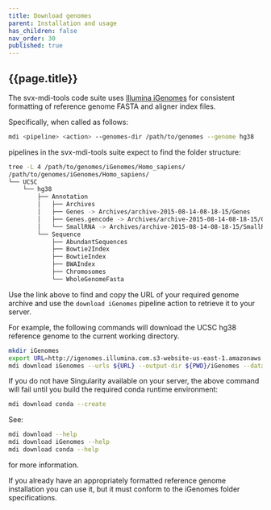 ```yaml
---
title: Download genomes
parent: Installation and usage
has_children: false
nav_order: 30
published: true
---
```


## {{page.title}}

The svx-mdi-tools code suite uses 
[Illumina iGenomes](https://support.illumina.com/sequencing/sequencing_software/igenome.html) 
for consistent formatting of reference genome FASTA and aligner index files.

Specifically, when called as follows:

```sh
mdi <pipeline> <action> --genomes-dir /path/to/genomes --genome hg38
```

pipelines in the svx-mdi-tools suite expect to find the folder structure:

```sh
tree -L 4 /path/to/genomes/iGenomes/Homo_sapiens/
/path/to/genomes/iGenomes/Homo_sapiens/
└── UCSC
    └── hg38
        ├── Annotation
        │   ├── Archives
        │   ├── Genes -> Archives/archive-2015-08-14-08-18-15/Genes
        │   ├── Genes.gencode -> Archives/archive-2015-08-14-08-18-15/Genes.gencode
        │   └── SmallRNA -> Archives/archive-2015-08-14-08-18-15/SmallRNA
        └── Sequence
            ├── AbundantSequences
            ├── Bowtie2Index
            ├── BowtieIndex
            ├── BWAIndex
            ├── Chromosomes
            └── WholeGenomeFasta
```

Use the link above to find and copy the URL of your required genome archive 
and use the `download iGenomes` pipeline action to retrieve it to your server.

For example, the following commands will download the UCSC hg38 reference genome
to the current working directory.

```sh
mkdir iGenomes
export URL=http://igenomes.illumina.com.s3-website-us-east-1.amazonaws.com/Homo_sapiens/UCSC/hg38/Homo_sapiens_UCSC_hg38.tar.gz
mdi download iGenomes --urls ${URL} --output-dir ${PWD}/iGenomes --data-name hg38
```

If you do not have Singularity available on your server, the above command will fail
until you build the required conda runtime environment:

```sh
mdi download conda --create
```

See:

```sh
mdi download --help
mdi download iGenomes --help
mdi download conda --help
```

for more information.

If you already have an appropriately formatted reference genome installation you can use it,
but it must conform to the iGenomes folder specifications.
